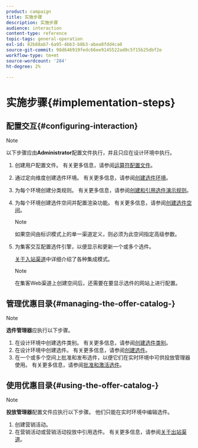 ```yaml
---
product: campaign
title: 实施步骤
description: 实施步骤
audience: interaction
content-type: reference
topic-tags: general-operation
exl-id: 82b88ab7-6a95-4bb3-b8b3-abea0fdd4ca0
source-git-commit: 98d646919fedc66ee9145522ad0c5f15b25dbf2e
workflow-type: tm+mt
source-wordcount: '284'
ht-degree: 2%

---
```


# 实施步骤{#implementation-steps}

## 配置交互{#configuring-interaction}

>[!NOTE]
>
>以下步骤应由&#x200B;**Administrator**&#x200B;配置文件执行，并且只应在设计环境中执行。

1. 创建用户配置文件。 有关更多信息，请参阅[运算符配置文件](../../interaction/using/operator-profiles.md)。
1. 通过定向维度创建选件环境。 有关更多信息，请参阅[创建选件环境](../../interaction/using/live-design-environments.md#creating-an-offer-environment)。
1. 为每个环境创建分类规则。 有关更多信息，请参阅[创建和引用选件演示规则](../../interaction/using/managing-offer-presentation.md#creating-and-referencing-an-offer-presentation-rule)。
1. 为每个环境创建选件空间并配置渲染功能。 有关更多信息，请参阅[创建选件空间](../../interaction/using/creating-offer-spaces.md)。

   >[!NOTE]
   >
   >如果空间由标识模式上的单一渠道定义，则必须为此空间指定高级参数。

1. 为集客交互配置选件引擎，以便显示和更新一个或多个选件。

   [关于入站渠道](../../interaction/using/about-inbound-channels.md)中详细介绍了各种集成模式。

   >[!NOTE]
   >
   >在集客Web渠道上创建空间后，还需要在要显示选件的网站上进行配置。

## 管理优惠目录{#managing-the-offer-catalog-}

>[!NOTE]
>
>**选件管理器**&#x200B;应执行以下步骤。

1. 在设计环境中创建选件类别。 有关更多信息，请参阅[创建选件类别](../../interaction/using/creating-offer-categories.md)。
1. 在设计环境中创建选件。 有关更多信息，请参阅[创建选件](../../interaction/using/creating-an-offer.md)。
1. 在一个或多个空间上批准和发布选件，以便它们在实时环境中可供投放管理器使用。 有关更多信息，请参阅[批准和激活选件](../../interaction/using/approving-and-activating-an-offer.md)。

## 使用优惠目录{#using-the-offer-catalog-}

>[!NOTE]
>
>**投放管理器**&#x200B;配置文件应执行以下步骤。 他们只能在实时环境中编辑选件。

1. 创建营销活动。
1. 在营销活动或营销活动投放中引用选件。 有关更多信息，请参阅[关于出站渠道](../../interaction/using/about-outbound-channels.md)。
